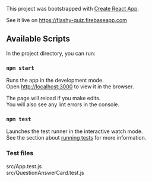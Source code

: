 This project was bootstrapped with [Create React App](https://github.com/facebook/create-react-app).

See it live on https://flashy-quiz.firebaseapp.com 

## Available Scripts

In the project directory, you can run:

### `npm start`

Runs the app in the development mode.<br />
Open [http://localhost:3000](http://localhost:3000) to view it in the browser.

The page will reload if you make edits.<br />
You will also see any lint errors in the console.

### `npm test`

Launches the test runner in the interactive watch mode.<br />
See the section about [running tests](https://facebook.github.io/create-react-app/docs/running-tests) for more information.

### Test files
src/App.test.js<br />
src/QuestionAnswerCard.test.js